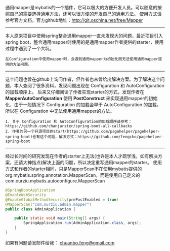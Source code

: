 通用mapper是mybatis的一个插件，它可以极大的方便开发人员。可以随意的按照自己的需要选择通用方法，还可以很方便的开发自己的通用方法。
使用方式请参考官方文档。官方github地址：http://git.oschina.net/free/Mapper
***
本人原来项目中使用spring整合通用mapper一直未发现大的问题，最近项目引入spring boot，整合通用mapper时使用的是通用mapper作者提供的starter，使用过程中遇到了一个大坑。
```
在Configuration中使用mapper时，会遇到通用mapper为初始化而无法使用通用mapper提供的方法问题。
```
***

这个问题也曾在github上询问作者，但作者也未曾给出解决方案。为了解决这个问题，本人查阅了很多资料，发现问题出现在 Configuration 和 AutoConfiguration 的加载顺序上。
后来又仔细阅读了作者实现starter的方式，发现作者在 **MapperAutoConfiguration** 使用 **PostConstruct** 来实现通用mapper的初始化，由于一般情况下 Configuration 的加载会早于 AutoConfiguration 的加载，
所以在 Configuration 中无法使用通用mapper的方法。
```
1. 关于 Configuration 和 AutoConfiguration的加载顺序请参考：https://github.com/chanjarster/spring-boot-all-callbacks
2. 作者的另一个开源项目的start(https://github.com/pagehelper/pagehelper-spring-boot)也有这个问题，解决方式：https://github.com/fengcbo/pagehelper-spring-boot
```

***

经过长时间的研究发现在作者的starter上无法(也许是本人才疏学浅，如有解决方案，还请大神指点)解决上面的问题，所以决定重写通用mapper的starter。
使用方式和作者的starter相同，只是MapperScan不在使用mybatis提供的org.mybatis.spring.annotation.MapperScan，而是使用自己定义的com.ourziu.mybatis.autoconfigure.MapperScan
```java
@SpringBootApplication
@EnableWebSecurity
@EnableGlobalMethodSecurity(prePostEnabled = true)
@MapperScan("com.ourziu.admin.mapper")
public class AdminApplication {

    public static void main(String[] args) {
        SpringApplication.run(AdminApplication.class, args);
    }
}
```

如果有问题请发邮件给我： chuanbo.feng@gmail.com

